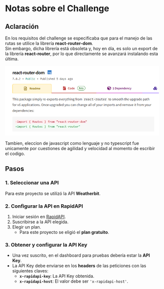 # Notas sobre el Challenge
## Aclaración
En los requisitos del challenge se especificaba que para el manejo de las rutas se utilice la librería **react-router-dom**.  
Sin embargo, dicha librería está obsoleta y, hoy en día, es solo un export de la librería **react-router**, por lo que directamente se avanzará instalando esta última.

![](image.png)


Tambien, eleccion de javascript como lenguaje y no typescript fue unicamente por cuestiones de agilidad y velocidad al momento de escribir el codigo.

## Pasos

### 1. Seleccionar una API
Para este proyecto se utilizó la API **Weatherbit**.

### 2. Configurar la API en RapidAPI
1. Iniciar sesión en [RapidAPI](https://rapidapi.com/).  
2. Suscribirse a la API elegida.  
3. Elegir un plan.  
   - Para este proyecto se eligió el **plan gratuito**.

### 3. Obtener y configurar la API Key
- Una vez suscrito, en el dashboard para pruebas debería estar la **API Key**.  
- La API Key debe enviarse en los **headers** de las peticiones con las siguientes claves:
  - **`x-rapidapi-key`**: La API Key obtenida.
  - **`x-rapidapi-host`**: El valor debe ser `'x-rapidapi-host'`.


